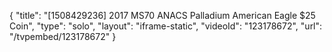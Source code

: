 {
    "title": "[1508429236] 2017 MS70 ANACS Palladium American Eagle $25 Coin",
    "type": "solo",
    "layout": "iframe-static",
    "videoId": "123178672",
    "url": "\/tvpembed\/123178672"
}